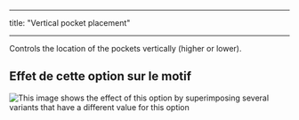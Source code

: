 - - -
title: "Vertical pocket placement"
- - -

Controls the location of the pockets vertically (higher or lower).

## Effet de cette option sur le motif

![This image shows the effect of this option by superimposing several variants that have a different value for this option](carlton_pocketplacementvertical_sample.svg "Effect of this option on the pattern")
